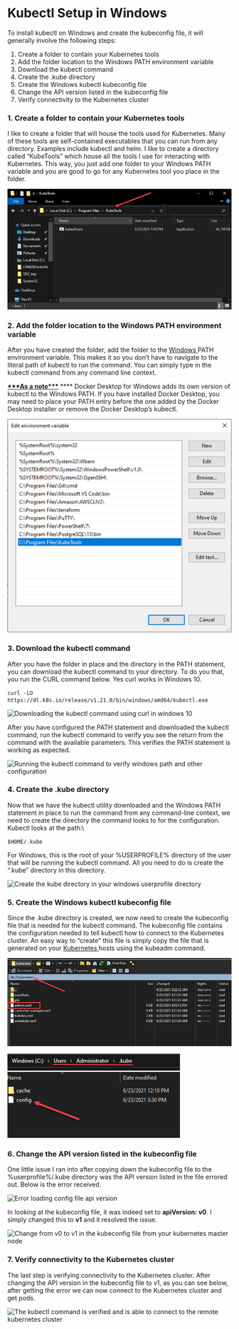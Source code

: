 # Kubectl Setup in Windows

To install kubectl on Windows and create the kubeconfig file, it will generally involve the following steps:

1. Create a folder to contain your Kubernetes tools
2. Add the folder location to the Windows PATH environment variable
3. Download the kubectl command
4. Create the .kube directory
5. Create the Windows kubectl kubeconfig file
6. Change the API version listed in the kubeconfig file
7. Verify connectivity to the Kubernetes cluster

### 1. Create a folder to contain your Kubernetes tools <a href="#h-1-create-a-folder-to-contain-your-kubernetes-tools" id="h-1-create-a-folder-to-contain-your-kubernetes-tools"></a>

I like to create a folder that will house the tools used for Kubernetes. Many of these tools are self-contained executables that you can run from any directory. Examples include kubectl and helm. I like to create a directory called “KubeTools” which house all the tools I use for interacting with Kubernetes. This way, you just add one folder to your Windows PATH variable and you are good to go for any Kubernetes tool you place in the folder.

![Make a windows folder to house kubectl](<../.gitbook/assets/image (3).png>)

### 2. Add the folder location to the Windows PATH environment variable <a href="#h-2-add-the-folder-location-to-the-windows-path-environment-variable" id="h-2-add-the-folder-location-to-the-windows-path-environment-variable"></a>

After you have created the folder, add the folder to the [Windows ](https://www.virtualizationhowto.com/2021/06/install-docker-on-windows-subsystem-for-linux-wsl-2-windows-10/)PATH environment variable. This makes it so you don’t have to navigate to the literal path of kubectl to run the command. You can simply type in the kubectl command from any command line context.

[**\*\*\*As a note\*\*\***](https://kubernetes.io/docs/tasks/tools/install-kubectl-windows/) **** Docker Desktop for Windows adds its own version of kubectl to the Windows PATH. If you have installed Docker Desktop, you may need to place your PATH entry before the one added by the Docker Desktop installer or remove the Docker Desktop’s kubectl.

![Add the directory to your windows path statement](<../.gitbook/assets/image (1).png>)

### 3. Download the kubectl command <a href="#h-3-download-the-kubectl-command" id="h-3-download-the-kubectl-command"></a>

After you have the folder in place and the directory in the PATH statement, you can download the kubectl command to your directory. To do you that, you run the CURL command below. Yes curl works in Windows 10.

```
curl -LO https://dl.k8s.io/release/v1.21.0/bin/windows/amd64/kubectl.exe
```

![Downloading the kubectl command using curl in windows 10](https://www.virtualizationhowto.com/wp-content/uploads/2021/06/Downloading-the-kubectl-command-using-curl-in-Windows-10.png)

After you have configured the PATH statement and downloaded the kubectl command, run the kubectl command to verify you see the return from the command with the available parameters. This verifies the PATH statement is working as expected.

![Running the kubectl command to verify windows path and other configuration](https://www.virtualizationhowto.com/wp-content/uploads/2021/06/Running-the-kubectl-command-to-verify-Windows-PATH-and-other-configuration.png)

### 4. Create the .kube directory <a href="#h-4-create-the-kube-directory" id="h-4-create-the-kube-directory"></a>

Now that we have the kubectl utility downloaded and the Windows PATH statement in place to run the command from any command-line context, we need to create the directory the command looks to for the configuration. Kubectl looks at the path:\


```
$HOME/.kube
```

For Windows, this is the root of your %USERPROFILE% directory of the user that will be running the kubectl command. All you need to do is create the “.kube” directory in this directory.



![Create the kube directory in your windows userprofile directory](https://www.virtualizationhowto.com/wp-content/uploads/2021/06/Create-the-kube-directory-in-your-Windows-userprofile-directory.png)

### 5. Create the Windows kubectl kubeconfig file <a href="#h-5-create-the-windows-kubectl-kubeconfig-file" id="h-5-create-the-windows-kubectl-kubeconfig-file"></a>

Since the .kube directory is created, we now need to create the kubeconfig file that is needed for the kubectl command. The kubeconfig file contains the configuration needed to tell kubectl how to connect to the Kubernetes cluster. An easy way to “create” this file is simply copy the file that is generated on your [Kubernetes ](https://www.virtualizationhowto.com/2019/10/learning-kubernetes-with-vmware-kubernetes-academy-online/)hosts using the kubeadm command.

![Copying over the kubeconfig file from your kubernetes cluster](../.gitbook/assets/image.png)

![After copying the admin.conf file to config under the kube directory in the user profile](<../.gitbook/assets/image (2) (1).png>)

### 6. Change the API version listed in the kubeconfig file <a href="#h-6-change-the-api-version-listed-in-the-kubeconfig-file" id="h-6-change-the-api-version-listed-in-the-kubeconfig-file"></a>

One little issue I ran into after copying down the kubeconfig file to the %userprofile%/.kube directory was the API version listed in the file errored out. Below is the error received.

![Error loading config file api version](https://www.virtualizationhowto.com/wp-content/uploads/2021/06/Error-loading-config-file-API-version.png)

In looking at the kubeconfig file, it was indeed set to **apiVersion: v0**. I simply changed this to **v1** and it resolved the issue.



![Change from v0 to v1 in the kubeconfig file from your kubernetes master node](https://www.virtualizationhowto.com/wp-content/uploads/2021/06/Change-from-v0-to-v1-in-the-kubeconfig-file-from-your-Kubernetes-master-node.png)

### 7. Verify connectivity to the Kubernetes cluster <a href="#h-7-verify-connectivity-to-the-kubernetes-cluster" id="h-7-verify-connectivity-to-the-kubernetes-cluster"></a>

The last step is verifying connectivity to the Kubernetes cluster. After changing the API version in the kubeconfig file to v1, as you can see below, after getting the error we can now connect to the Kubernetes cluster and get pods.

![The kubectl command is verified and is able to connect to the remote kubernetes cluster](https://www.virtualizationhowto.com/wp-content/uploads/2021/06/The-kubectl-command-is-verified-and-is-able-to-connect-to-the-remote-Kubernetes-cluster.png)
